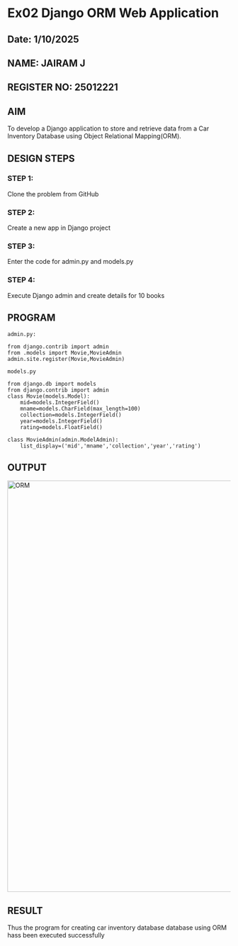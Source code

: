 # Ex02 Django ORM Web Application
## Date: 1/10/2025
## NAME: JAIRAM J
## REGISTER NO: 25012221

## AIM
To develop a Django application to store and retrieve data from a Car Inventory Database using Object Relational Mapping(ORM).




## DESIGN STEPS

### STEP 1:
Clone the problem from GitHub

### STEP 2:
Create a new app in Django project

### STEP 3:
Enter the code for admin.py and models.py

### STEP 4:
Execute Django admin and create details for 10 books

## PROGRAM
```
admin.py:

from django.contrib import admin
from .models import Movie,MovieAdmin
admin.site.register(Movie,MovieAdmin)

models.py

from django.db import models
from django.contrib import admin
class Movie(models.Model):
    mid=models.IntegerField()
    mname=models.CharField(max_length=100)
    collection=models.IntegerField()
    year=models.IntegerField()
    rating=models.FloatField()

class MovieAdmin(admin.ModelAdmin):
    list_display=('mid','mname','collection','year','rating')
```



## OUTPUT
<img width="1910" height="928" alt="ORM" src="https://github.com/user-attachments/assets/7a1b4eeb-5e7f-49bd-9b9a-96503165e5cc" />



## RESULT
Thus the program for creating car inventory database database using ORM hass been executed successfully
